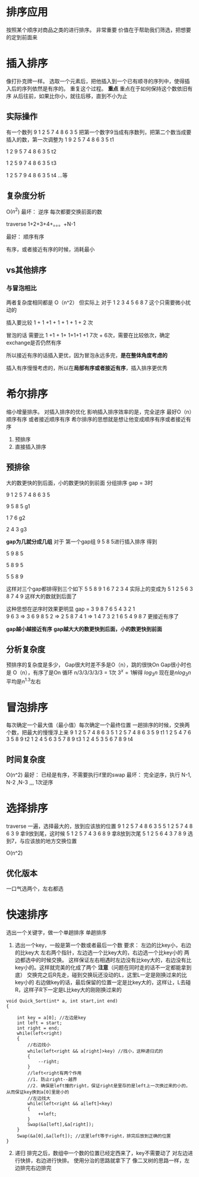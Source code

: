 # 排序应用

按照某个顺序对商品之类的进行排序。
非常重要
价值在于帮助我们筛选，把想要的定到前面来
# 插入排序
像打扑克牌一样。
选取一个元素后，把他插入到一个已有顺寻的序列中，使得插入后的序列依然是有序的。
重复这个过程。
**重点** 重点在于如何保持这个数依旧有序
从后往前，如果比你小，就往后移，直到不小为止

## 实际操作
有一个数列
9 1 2 5 7 4 8 6 3 5
把第一个数字9当成有序数列，把第二个数当成要插入的数，第一次调整为
1 9 2 5 7 4 8 6 3 5 t1

1 2 9 5 7 4 8 6 3 5 t2

1 2 5 9 7 4 8 6 3 5 t3

1 2 5 7 9 4 8 6 3 5 t4
...等

## 复杂度分析
O($n^2$)
最坏： 逆序 每次都要交换前面的数

traverse 1+2+3+4+。。。+N-1

最好： 顺序有序

有序，或者接近有序的时候，消耗最小

## vs其他排序
### 与冒泡相比
两者复杂度相同都是 O（n^2）
但实际上
对于 1 2 3 4 5 6 8 7 这个只需要微小扰动的

插入要比较 1 + 1 +1 + 1 + 1 + 1 + 2 次

冒泡的话 需要比 1 +1 + 1+ 1+1+1 +1 7次 + 6次，需要在比较依次，确定exchange是否仍然有序

所以接近有序的话插入更优，因为冒泡永远多完，**是在整体角度考虑的**

插入有序慢慢考虑的，所以在**局部有序或者接近有序**，插入排序更优秀  

# 希尔排序
缩小增量排序。
对插入排序的优化
影响插入排序效率的是，完全逆序
最好O（n）顺序有序  或者接近顺序有序
希尔排序的思想就是想让他变成顺序有序或者接近有序
1. 预排序
2. 直接插入排序
## 预排徐
大的数更快的到后面，小的数更快的到前面
分组排序
gap = 3时

9 1 2 5 7 4 8 6 3 5

9 5 8 5 g1

1 7 6 g2

2 4 3 g3
 

**gap为几就分成几组**
对于 第一个gap组  9 5 8 5进行插入排序 得到 

5 9 8 5 

5 8 9 5

5 5 8 9 

这样对三个gap都排得到三个如下
5 5 8 9
1 6 7
2 3 4 
实际上的变成为
5 1 2 5 6 3 8 7 4 9 这样大的数就到后面了

这种思想在逆序时效果更明显 gap = 3
9 8 7 6 5 4 3 2 1  
9 6 3  => 3 6 9
8 5 2  => 2 5 8
7 4 1  => 1 4 7
3 2 1 6 5 4 9 8 7 更接近有序了

**gap越小越接近有序**
**gap越大大的数更快到后面，小的数更快到前面**
## 分析复杂度
预排序的复杂度是多少，
Gap很大时差不多是O（n），跳的很快On
Gap很小时也是 O（n），有序了是On
循环 n/3/3/3/3/3 = 1次
$3^x = 1$解得 $log_3{n}$
现在是$nlog_3{n}$
平均是$n^{1.3}$左右

# 冒泡排序
每次确定一个最大值（最小值）每次确定一个最终位置
一趟排序的时候，交换两个数，把最大的慢慢浮上来
9 1 2 5 7 4 8 6 3 5 
1 2 5 7 4 8 6 3 5 9 t1 
1 2 5 4 7 6 3 5 8 9 t2
1 2 4 5 6 3 5 7 8 9 t3
1 2 4 5 3 5 6 7 8 9 t4

## 时间复杂度
O(n^2) 
最好： 已经是有序，不需要执行if里的swap
最坏： 完全逆序，执行 N-1, N-2 ,N-3 ,,, 1次逆序


# 选择排序
traverse 一遍，选择最大的，放到应该放的位置
9 1 2 5 7 4 8 6 3 5 
5 1 2 5 7 4 8 6 3 9 拿9放到尾，这时候
5 1 2 5 7 4 3 6 8 9 拿8放到次尾
5 1 2 5 6 4 3 7 8 9 选到7，与应该放的地方交换位置

O(n^2)
## 优化版本
一口气选两个，左右都选

# 快速排序
选出一个关键字，做一个单趟排序
单趟排序
1. 选出一个key，一般是第一个数或者最后一个数
要求：
左边的比key小，右边的比key大
左右两个指针，左边选一个比key大的，右边选一个比key小的
两边都选中的时候交换。
这样保证左右相遇时左边没有比key大的，右边没有比key小的。这样就完美的化成了两个
**注意**（问题在同时走的话不一定都能拿到底）
交换完之后R先走，碰到交换玩还没动的L，这里L一定是刚换过来的比key小的
右边做key的话，最后保留的位置一定是比key大的，这样让，L去碰R，这样子R下一定是L比key大的刚刚换过来的
```
void Quick_Sort(int* a, int start,int end)
{

    int key = a[0]; //左边是key
    int left = start;
    int right = end;
    while(left<right)
    {
        //右边找小
        while(left<right && a[right]>key) //找小，这种递归式的
        {
            --right;
        }
        //left<right有两个作用
        //1. 防止right--越界
        //2. 确保是left撞的right，保证right是里存的是left上一次换过来的小的，从而保证key换到a[0]里是小的
        //左边找大
        while(left<right && a[left]<key)
        {
            ++left;
        }
        Swap(&a[left],&a[right]);
    }
    Swap(&a[0],&a[left]); //这里left等于right，排完后放到正确的位置
}

```
2. 递归
排完之后，数组中一个数的位置已经定西来了，key不需要动了
对左边进行快排，右边进行快排。
使用分治的思路就拿下了
像二叉树的思路一样，左边排完右边排完

# 